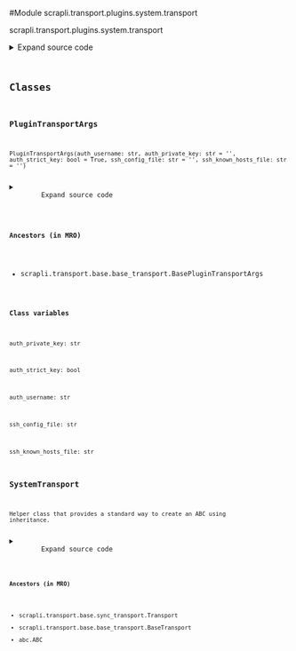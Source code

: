 <link rel="preload stylesheet" as="style" href="https://cdnjs.cloudflare.com/ajax/libs/10up-sanitize.css/11.0.1/sanitize.min.css" integrity="sha256-PK9q560IAAa6WVRRh76LtCaI8pjTJ2z11v0miyNNjrs=" crossorigin>
<link rel="preload stylesheet" as="style" href="https://cdnjs.cloudflare.com/ajax/libs/10up-sanitize.css/11.0.1/typography.min.css" integrity="sha256-7l/o7C8jubJiy74VsKTidCy1yBkRtiUGbVkYBylBqUg=" crossorigin>
<link rel="stylesheet preload" as="style" href="https://cdnjs.cloudflare.com/ajax/libs/highlight.js/10.1.1/styles/github.min.css" crossorigin>
<script defer src="https://cdnjs.cloudflare.com/ajax/libs/highlight.js/10.1.1/highlight.min.js" integrity="sha256-Uv3H6lx7dJmRfRvH8TH6kJD1TSK1aFcwgx+mdg3epi8=" crossorigin></script>
<script>window.addEventListener('DOMContentLoaded', () => hljs.initHighlighting())</script>















#Module scrapli.transport.plugins.system.transport

scrapli.transport.plugins.system.transport

<details class="source">
    <summary>
        <span>Expand source code</span>
    </summary>
    <pre>
        <code class="python">
"""scrapli.transport.plugins.system.transport"""
import sys
from dataclasses import dataclass
from typing import List, Optional

from scrapli.decorators import TransportTimeout
from scrapli.exceptions import (
    ScrapliConnectionError,
    ScrapliConnectionNotOpened,
    ScrapliUnsupportedPlatform,
)
from scrapli.transport.base import BasePluginTransportArgs, BaseTransportArgs, Transport
from scrapli.transport.plugins.system.ptyprocess import PtyProcess


@dataclass()
class PluginTransportArgs(BasePluginTransportArgs):
    auth_username: str
    auth_private_key: str = ""
    auth_strict_key: bool = True
    ssh_config_file: str = ""
    ssh_known_hosts_file: str = ""


class SystemTransport(Transport):
    def __init__(
        self, base_transport_args: BaseTransportArgs, plugin_transport_args: PluginTransportArgs
    ):
        super().__init__(base_transport_args=base_transport_args)
        self.plugin_transport_args = plugin_transport_args

        if sys.platform.startswith("win"):
            raise ScrapliUnsupportedPlatform("system transport is not supported on windows devices")

        self.open_cmd: List[str] = []
        self._build_open_cmd()
        self.session: Optional[PtyProcess] = None

    def _build_open_cmd(self) -> None:
        """
        Method to craft command to open ssh session

        Args:
            N/A

        Returns:
            None

        Raises:
            N/A

        """
        if self.open_cmd:
            self.open_cmd = []

        self.open_cmd.extend(["ssh", self._base_transport_args.host])
        self.open_cmd.extend(["-p", str(self._base_transport_args.port)])

        self.open_cmd.extend(
            ["-o", f"ConnectTimeout={int(self._base_transport_args.timeout_socket)}"]
        )
        self.open_cmd.extend(
            ["-o", f"ServerAliveInterval={int(self._base_transport_args.timeout_transport)}"]
        )

        if self.plugin_transport_args.auth_private_key:
            self.open_cmd.extend(["-i", self.plugin_transport_args.auth_private_key])
        if self.plugin_transport_args.auth_username:
            self.open_cmd.extend(["-l", self.plugin_transport_args.auth_username])

        if self.plugin_transport_args.auth_strict_key is False:
            self.open_cmd.extend(["-o", "StrictHostKeyChecking=no"])
            self.open_cmd.extend(["-o", "UserKnownHostsFile=/dev/null"])
        else:
            self.open_cmd.extend(["-o", "StrictHostKeyChecking=yes"])
            if self.plugin_transport_args.ssh_known_hosts_file:
                self.open_cmd.extend(
                    ["-o", f"UserKnownHostsFile={self.plugin_transport_args.ssh_known_hosts_file}"]
                )

        if self.plugin_transport_args.ssh_config_file:
            self.open_cmd.extend(["-F", self.plugin_transport_args.ssh_config_file])
        else:
            self.open_cmd.extend(["-F", "/dev/null"])

        open_cmd_user_args = self._base_transport_args.transport_options.get("open_cmd", [])
        if isinstance(open_cmd_user_args, str):
            open_cmd_user_args = [open_cmd_user_args]
        self.open_cmd.extend(open_cmd_user_args)

        self.logger.debug(f"created transport 'open_cmd': '{self.open_cmd}'")

    def open(self) -> None:
        self._pre_open_closing_log(closing=False)

        self.session = PtyProcess.spawn(
            self.open_cmd,
            rows=self._base_transport_args.transport_options.get("ptyprocess", {}).get("rows", 24),
            cols=self._base_transport_args.transport_options.get("ptyprocess", {}).get("cols", 80),
        )

        self._post_open_closing_log(closing=False)

    def close(self) -> None:
        self._pre_open_closing_log(closing=True)

        if self.session:
            self.session.close()
            self.session = None

        self._post_open_closing_log(closing=True)

    def isalive(self) -> bool:
        if not self.session:
            return False
        if self.session.isalive() and not self.session.eof():
            return True
        return False

    @TransportTimeout("timed out reading from transport")
    def read(self) -> bytes:
        if not self.session:
            raise ScrapliConnectionNotOpened
        try:
            buf = self.session.read(65535)
        except EOFError as exc:
            msg = (
                "encountered EOF reading from transport; typically means the device closed the "
                "connection"
            )
            self.logger.critical(msg)
            raise ScrapliConnectionError(msg) from exc

        return buf

    def write(self, channel_input: bytes) -> None:
        if not self.session:
            raise ScrapliConnectionNotOpened
        self.session.write(channel_input)
        </code>
    </pre>
</details>



## Classes

### PluginTransportArgs


```text
PluginTransportArgs(auth_username: str, auth_private_key: str = '', auth_strict_key: bool = True, ssh_config_file: str = '', ssh_known_hosts_file: str = '')
```

<details class="source">
    <summary>
        <span>Expand source code</span>
    </summary>
    <pre>
        <code class="python">
class PluginTransportArgs(BasePluginTransportArgs):
    auth_username: str
    auth_private_key: str = ""
    auth_strict_key: bool = True
    ssh_config_file: str = ""
    ssh_known_hosts_file: str = ""
        </code>
    </pre>
</details>


#### Ancestors (in MRO)
- scrapli.transport.base.base_transport.BasePluginTransportArgs
#### Class variables

    
`auth_private_key: str`




    
`auth_strict_key: bool`




    
`auth_username: str`




    
`ssh_config_file: str`




    
`ssh_known_hosts_file: str`






### SystemTransport


```text
Helper class that provides a standard way to create an ABC using
inheritance.
```

<details class="source">
    <summary>
        <span>Expand source code</span>
    </summary>
    <pre>
        <code class="python">
class SystemTransport(Transport):
    def __init__(
        self, base_transport_args: BaseTransportArgs, plugin_transport_args: PluginTransportArgs
    ):
        super().__init__(base_transport_args=base_transport_args)
        self.plugin_transport_args = plugin_transport_args

        if sys.platform.startswith("win"):
            raise ScrapliUnsupportedPlatform("system transport is not supported on windows devices")

        self.open_cmd: List[str] = []
        self._build_open_cmd()
        self.session: Optional[PtyProcess] = None

    def _build_open_cmd(self) -> None:
        """
        Method to craft command to open ssh session

        Args:
            N/A

        Returns:
            None

        Raises:
            N/A

        """
        if self.open_cmd:
            self.open_cmd = []

        self.open_cmd.extend(["ssh", self._base_transport_args.host])
        self.open_cmd.extend(["-p", str(self._base_transport_args.port)])

        self.open_cmd.extend(
            ["-o", f"ConnectTimeout={int(self._base_transport_args.timeout_socket)}"]
        )
        self.open_cmd.extend(
            ["-o", f"ServerAliveInterval={int(self._base_transport_args.timeout_transport)}"]
        )

        if self.plugin_transport_args.auth_private_key:
            self.open_cmd.extend(["-i", self.plugin_transport_args.auth_private_key])
        if self.plugin_transport_args.auth_username:
            self.open_cmd.extend(["-l", self.plugin_transport_args.auth_username])

        if self.plugin_transport_args.auth_strict_key is False:
            self.open_cmd.extend(["-o", "StrictHostKeyChecking=no"])
            self.open_cmd.extend(["-o", "UserKnownHostsFile=/dev/null"])
        else:
            self.open_cmd.extend(["-o", "StrictHostKeyChecking=yes"])
            if self.plugin_transport_args.ssh_known_hosts_file:
                self.open_cmd.extend(
                    ["-o", f"UserKnownHostsFile={self.plugin_transport_args.ssh_known_hosts_file}"]
                )

        if self.plugin_transport_args.ssh_config_file:
            self.open_cmd.extend(["-F", self.plugin_transport_args.ssh_config_file])
        else:
            self.open_cmd.extend(["-F", "/dev/null"])

        open_cmd_user_args = self._base_transport_args.transport_options.get("open_cmd", [])
        if isinstance(open_cmd_user_args, str):
            open_cmd_user_args = [open_cmd_user_args]
        self.open_cmd.extend(open_cmd_user_args)

        self.logger.debug(f"created transport 'open_cmd': '{self.open_cmd}'")

    def open(self) -> None:
        self._pre_open_closing_log(closing=False)

        self.session = PtyProcess.spawn(
            self.open_cmd,
            rows=self._base_transport_args.transport_options.get("ptyprocess", {}).get("rows", 24),
            cols=self._base_transport_args.transport_options.get("ptyprocess", {}).get("cols", 80),
        )

        self._post_open_closing_log(closing=False)

    def close(self) -> None:
        self._pre_open_closing_log(closing=True)

        if self.session:
            self.session.close()
            self.session = None

        self._post_open_closing_log(closing=True)

    def isalive(self) -> bool:
        if not self.session:
            return False
        if self.session.isalive() and not self.session.eof():
            return True
        return False

    @TransportTimeout("timed out reading from transport")
    def read(self) -> bytes:
        if not self.session:
            raise ScrapliConnectionNotOpened
        try:
            buf = self.session.read(65535)
        except EOFError as exc:
            msg = (
                "encountered EOF reading from transport; typically means the device closed the "
                "connection"
            )
            self.logger.critical(msg)
            raise ScrapliConnectionError(msg) from exc

        return buf

    def write(self, channel_input: bytes) -> None:
        if not self.session:
            raise ScrapliConnectionNotOpened
        self.session.write(channel_input)
        </code>
    </pre>
</details>


#### Ancestors (in MRO)
- scrapli.transport.base.sync_transport.Transport
- scrapli.transport.base.base_transport.BaseTransport
- abc.ABC